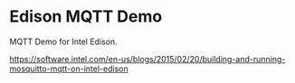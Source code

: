 Edison MQTT Demo
================

MQTT Demo for Intel Edison.

https://software.intel.com/en-us/blogs/2015/02/20/building-and-running-mosquitto-mqtt-on-intel-edison

